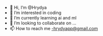 - 👋 Hi, I’m @Hrydya
- 👀 I’m interested in coding
- 🌱 I’m currently learning ai and ml
- 💞️ I’m looking to collaborate on ...
- 📫 How to reach me -hrydyapp@gmail.com

<!---
Hrydya/Hrydya is a ✨ special ✨ repository because its `README.md` (this file) appears on your GitHub profile.
You can click the Preview link to take a look at your changes.
--->
